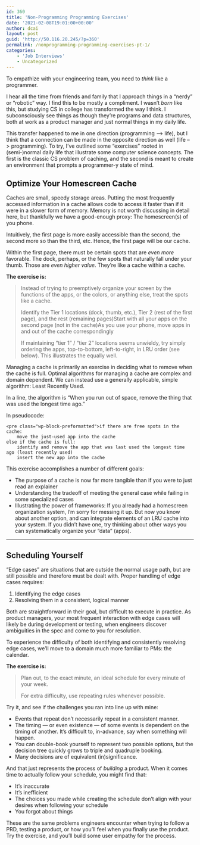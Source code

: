 ```yaml
---
id: 360
title: 'Non-Programming Programming Exercises'
date: '2021-02-08T19:01:00+00:00'
author: dcai
layout: post
guid: 'http://50.116.20.245/?p=360'
permalink: /nonprogramming-programming-exercises-pt-1/
categories:
    - 'Job Interviews'
    - Uncategorized
---
```


To empathize with your engineering team, you need to *think* like a programmer.

I hear all the time from friends and family that I approach things in a “nerdy” or “robotic” way. I find this to be mostly a compliment. I wasn’t *born* like this, but studying CS in college has transformed the way I think. I subconsciously see things as though they’re programs and data structures, both at work as a product manager and just normal things in my daily life.

This transfer happened to me in one direction (programming –&gt; life), but I think that a connection can be made in the opposite direction as well (life –&gt; programming). To try, I’ve outlined some “exercises” rooted in (semi-)normal daily life that illustrate some computer science concepts. The first is the classic CS problem of caching, and the second is meant to create an environment that prompts a programmer-y state of mind.

## **Optimize Your Homescreen Cache**

Caches are small, speedy storage areas. Putting the most frequently accessed information in a cache allows code to access it faster than if it were in a slower form of memory. Memory is not worth discussing in detail here, but thankfully we have a good-enough proxy: The homescreen(s) of you phone.

Intuitively, the first page is more easily accessible than the second, the second more so than the third, etc. Hence, the first page will be our cache.

Within the first page, there must be certain spots that are *even more* favorable. The dock, perhaps, or the few spots that naturally fall under your thumb. Those are *even higher value*. They’re like a cache within a cache.

**The exercise is:**

> Instead of trying to preemptively organize your screen by the functions of the apps, or the colors, or anything else, treat the spots like a cache.
> 
> Identify the Tier 1 locations (dock, thumb, etc.), Tier 2 (rest of the first page), and the rest (remaining pages)Start with all your apps on the second page (not in the cache)As you use your phone, move apps in and out of the cache correspondingly
> 
> If maintaining “tier 1” / “tier 2” locations seems unwieldy, try simply ordering the apps, top-to-bottom, left-to-right, in LRU order (see below). This illustrates the equally well.

Managing a cache is primarily an exercise in deciding what to remove when the cache is full. Optimal algorithms for managing a cache are complex and domain dependent. We can instead use a generally applicable, simple algorithm: Least Recently Used.

In a line, the algorithm is “When you run out of space, remove the thing that was used the longest time ago.”

In pseudocode:

```
<pre class="wp-block-preformatted">if there are free spots in the cache:
    move the just-used app into the cache
else if the cache is full:
    identify and remove the app that was last used the longest time ago (least recently used)
    insert the new app into the cache
```

This exercise accomplishes a number of different goals:

- The purpose of a cache is now far more tangible than if you were to just read an explainer
- Understanding the tradeoff of meeting the general case while failing in some specialized cases
- Illustrating the power of frameworks: If you already had a homescreen organization system, I’m sorry for messing it up. But now you know about another option, and can integrate elements of an LRU cache into your system. If you didn’t have one, try thinking about other ways you can systematically organize your “data” (apps).

- - - - - -

## **Scheduling Yourself**

“Edge cases” are situations that are outside the normal usage path, but are still possible and therefore must be dealt with. Proper handling of edge cases requires:

1. Identifying the edge cases
2. Resolving them in a consistent, logical manner

Both are straightforward in their goal, but difficult to execute in practice. As product managers, your most frequent interaction with edge cases will likely be during development or testing, when engineers discover ambiguities in the spec and come to you for resolution.

To experience the difficulty of both identifying and consistently resolving edge cases, we’ll move to a domain much more familiar to PMs: the calendar.

**The exercise is:**

> Plan out, to the exact minute, an ideal schedule for every minute of your week.
> 
> For extra difficulty, use repeating rules whenever possible.

Try it, and see if the challenges you ran into line up with mine:

- Events that repeat don’t necessarily repeat in a consistent manner.
- The timing — or even existence — of some events is dependent on the timing of another. It’s difficult to, in-advance, say when something will happen.
- You can double-book yourself to represent two possible options, but the decision tree quickly grows to triple and quadruple booking.
- Many decisions are of equivalent (in)significance.

And that just represents the process of *building* a product. When it comes time to actually follow your schedule, you might find that:

- It’s inaccurate
- It’s inefficient
- The choices you made while creating the schedule don’t align with your desires when following your schedule
- You forgot about things

These are the same problems engineers encounter when trying to follow a PRD, testing a product, or how you’ll feel when you finally use the product. Try the exercise, and you’ll build some user empathy for the process.